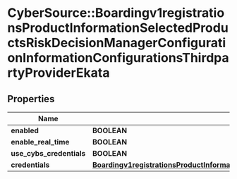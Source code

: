 # CyberSource::Boardingv1registrationsProductInformationSelectedProductsRiskDecisionManagerConfigurationInformationConfigurationsThirdpartyProviderEkata

## Properties
Name | Type | Description | Notes
------------ | ------------- | ------------- | -------------
**enabled** | **BOOLEAN** |  | [optional] 
**enable_real_time** | **BOOLEAN** |  | [optional] 
**use_cybs_credentials** | **BOOLEAN** |  | [optional] 
**credentials** | [**Boardingv1registrationsProductInformationSelectedProductsRiskDecisionManagerConfigurationInformationConfigurationsThirdpartyProviderEkataCredentials**](Boardingv1registrationsProductInformationSelectedProductsRiskDecisionManagerConfigurationInformationConfigurationsThirdpartyProviderEkataCredentials.md) |  | [optional] 


